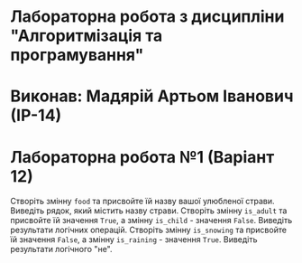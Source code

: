 # Лабораторна робота з дисципліни "Алгоритмізація та програмування"
# Виконав: Мадярій Артьом Іванович (ІР-14)
# Лабораторна робота №1 (Варіант 12)
Створіть змінну `food` та присвойте їй назву вашої улюбленої страви. Виведіть рядок, який містить назву страви. Створіть змінну `is_adult` та присвойте їй значення `True`, а змінну `is_child` - значення `False`. Виведіть результати логічних операцій. Створіть змінну `is_snowing` та присвойте їй значення `False`, а змінну `is_raining` - значення `True`. Виведіть результати логічного "не".  
